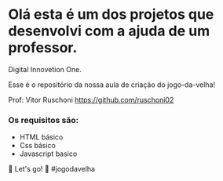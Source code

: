 # Olá esta é um dos projetos que desenvolvi com a ajuda de um professor.
Digital Innovetion One.

Esse é o repositório da nossa aula de criação do jogo-da-velha!

Prof: Vitor Ruschoni
https://github.com/ruschoni02

### Os requisitos são:

- HTML básico
- Css básico
- Javascript basico


🚀 Let's go! 🚀 #jogodavelha

